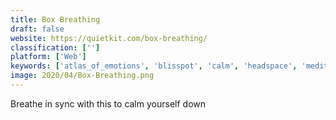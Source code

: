 ```yaml
---
title: Box Breathing
draft: false 
website: https://quietkit.com/box-breathing/
classification: ['']
platform: ['Web']
keywords: ['atlas_of_emotions', 'blisspot', 'calm', 'headspace', 'meditation_studio', 'mind_hero', 'noizio', 'orbu', 'pause', 'prana', 'relaxing_soundscape', 'sattva', 'selfmonk', 'simple_habit', 'smiling_mind', 'sonus_island', 'sound-to-calm', 'streaks']
image: 2020/04/Box-Breathing.png
---
```

Breathe in sync with this to calm yourself down